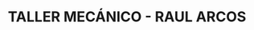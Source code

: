 ---
title: "TALLER MECÁNICO - RAUL ARCOS"
url: /ambato/taller-mecanico-raul-arcos/
shop: reparación de automóviles
---